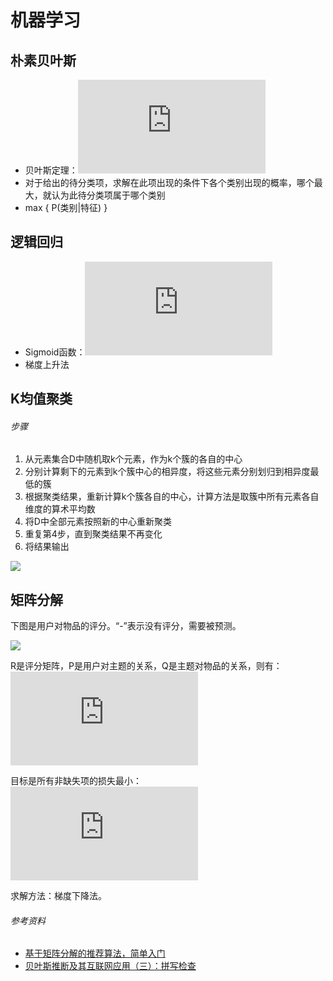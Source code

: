 # 机器学习

## 朴素贝叶斯  
* 贝叶斯定理：![](http://latex.codecogs.com/png.latex?P%28B%7CA%29%3D%5Cfrac%7BP%28A%7CB%29%5Ccdot%20P%28B%29%29%7D%7BP%28A%29%7D)
* 对于给出的待分类项，求解在此项出现的条件下各个类别出现的概率，哪个最大，就认为此待分类项属于哪个类别
* max { P(类别|特征) }

## 逻辑回归
* Sigmoid函数：![](http://latex.codecogs.com/svg.latex?%5Cdpi%7B120%7D%20%5Csigma%28z%29%3D%5Cfrac1%7B1%2Be%5E%7B-z%7D%7D)
* 梯度上升法

## K均值聚类
###### 步骤
1. 从元素集合D中随机取k个元素，作为k个簇的各自的中心
2. 分别计算剩下的元素到k个簇中心的相异度，将这些元素分别划归到相异度最低的簇
3. 根据聚类结果，重新计算k个簇各自的中心，计算方法是取簇中所有元素各自维度的算术平均数
4. 将D中全部元素按照新的中心重新聚类
5. 重复第4步，直到聚类结果不再变化
6. 将结果输出

![](http://shiyanjun.cn/wp-content/uploads/2013/12/k-means.png)

## 矩阵分解
下图是用户对物品的评分。“-”表示没有评分，需要被预测。  

![](http://images.cnitblog.com/i/568636/201404/081318572153797.png)

R是评分矩阵，P是用户对主题的关系，Q是主题对物品的关系，则有：   
![](http://latex.codecogs.com/png.latex?R%5Capprox%20P%5Ctimes%20Q)

目标是所有非缺失项的损失最小：  
![](http://latex.codecogs.com/png.latex?%5Csum%20%5Csqrt%7B%28r_%7Bij%7D%20-%20%5Chat%7Br%7D_%7Bij%7D%29%5E2%7D)

求解方法：梯度下降法。

###### 参考资料
* [基于矩阵分解的推荐算法，简单入门](http://www.cnblogs.com/kobedeshow/p/3651833.html)
* [贝叶斯推断及其互联网应用（三）：拼写检查](http://www.ruanyifeng.com/blog/2012/10/spelling_corrector.html)